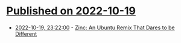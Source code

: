 # [Published on 2022-10-19](index.md)

* [2022-10-19, 23:22:00](https://soylentnews.org/article.pl?sid=22/10/19/128222&from=rss) - [Zinc: An Ubuntu Remix That Dares to be Different](https://soylentnews.org/article.pl?sid=22/10/19/128222&from=rss)
